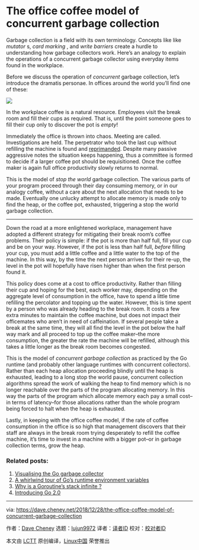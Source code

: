 [#]: collector: (lujun9972)
[#]: translator: ( )
[#]: reviewer: ( )
[#]: publisher: ( )
[#]: url: ( )
[#]: subject: (The office coffee model of concurrent garbage collection)
[#]: via: (https://dave.cheney.net/2018/12/28/the-office-coffee-model-of-concurrent-garbage-collection)
[#]: author: (Dave Cheney https://dave.cheney.net/author/davecheney)

The office coffee model of concurrent garbage collection
======

Garbage collection is a field with its own terminology. Concepts like like _mutator_ s, _card marking_ , and _write barriers_ create a hurdle to understanding how garbage collectors work. Here’s an analogy to explain the operations of a concurrent garbage collector using everyday items found in the workplace.

Before we discuss the operation of _concurrent_ garbage collection, let’s introduce the dramatis personae. In offices around the world you’ll find one of these:

![][1]

In the workplace coffee is a natural resource. Employees visit the break room and fill their cups as required. That is, until the point someone goes to fill their cup only to discover the pot is _empty_!

Immediately the office is thrown into chaos. Meeting are called. Investigations are held. The perpetrator who took the last cup without refilling the machine is found and [reprimanded][2]. Despite many passive aggressive notes the situation keeps happening, thus a committee is formed to decide if a larger coffee pot should be requisitioned. Once the coffee maker is again full office productivity slowly returns to normal.

This is the model of _stop the world_ garbage collection. The various parts of your program proceed through their day consuming memory, or in our analogy coffee, without a care about the next allocation that needs to be made. Eventually one unlucky attempt to allocate memory is made only to find the heap, or the coffee pot, exhausted, triggering a stop the world garbage collection.

* * *

Down the road at a more enlightened workplace, management have adopted a different strategy for mitigating their break room’s coffee problems. Their policy is simple: if the pot is more than half full, fill your cup and be on your way. However, if the pot is less than half full, _before_ filling your cup, you must add a little coffee and a little water to the top of the machine. In this way, by the time the next person arrives for their re-up, the level in the pot will hopefully have risen higher than when the first person found it.

This policy does come at a cost to office productivity. Rather than filling their cup and hoping for the best, each worker may, depending on the aggregate level of consumption in the office, have to spend a little time refilling the percolator and topping up the water. However, this is time spent by a person who was already heading to the break room. It costs a few extra minutes to maintain the coffee machine, but does not impact their officemates who aren’t in need of caffeination. If several people take a break at the same time, they will all find the level in the pot below the half way mark and all proceed to top up the coffee maker–the more consumption, the greater the rate the machine will be refilled, although this takes a little longer as the break room becomes congested.

This is the model of _concurrent garbage collection_ as practiced by the Go runtime (and probably other language runtimes with concurrent collectors). Rather than each heap allocation proceeding blindly until the heap is exhausted, leading to a long stop the world pause, concurrent collection algorithms spread the work of walking the heap to find memory which is no longer reachable over the parts of the program allocating memory. In this way the parts of the program which allocate memory each pay a small cost–in terms of latency–for those allocations rather than the whole program being forced to halt when the heap is exhausted.

Lastly, in keeping with the office coffee model, if the rate of coffee consumption in the office is so high that management discovers that their staff are always in the break room trying desperately to refill the coffee machine, it’s time to invest in a machine with a bigger pot–or in garbage collection terms, grow the heap.

### Related posts:

  1. [Visualising the Go garbage collector][3]
  2. [A whirlwind tour of Go’s runtime environment variables][4]
  3. [Why is a Goroutine’s stack infinite ?][5]
  4. [Introducing Go 2.0][6]



--------------------------------------------------------------------------------

via: https://dave.cheney.net/2018/12/28/the-office-coffee-model-of-concurrent-garbage-collection

作者：[Dave Cheney][a]
选题：[lujun9972][b]
译者：[译者ID](https://github.com/译者ID)
校对：[校对者ID](https://github.com/校对者ID)

本文由 [LCTT](https://github.com/LCTT/TranslateProject) 原创编译，[Linux中国](https://linux.cn/) 荣誉推出

[a]: https://dave.cheney.net/author/davecheney
[b]: https://github.com/lujun9972
[1]: https://dave.cheney.net/wp-content/uploads/2018/12/20181204175004_79256.jpg
[2]: https://www.youtube.com/watch?v=ww86iaucd2A
[3]: https://dave.cheney.net/2014/07/11/visualising-the-go-garbage-collector (Visualising the Go garbage collector)
[4]: https://dave.cheney.net/2015/11/29/a-whirlwind-tour-of-gos-runtime-environment-variables (A whirlwind tour of Go’s runtime environment variables)
[5]: https://dave.cheney.net/2013/06/02/why-is-a-goroutines-stack-infinite (Why is a Goroutine’s stack infinite ?)
[6]: https://dave.cheney.net/2016/10/25/introducing-go-2-0 (Introducing Go 2.0)
